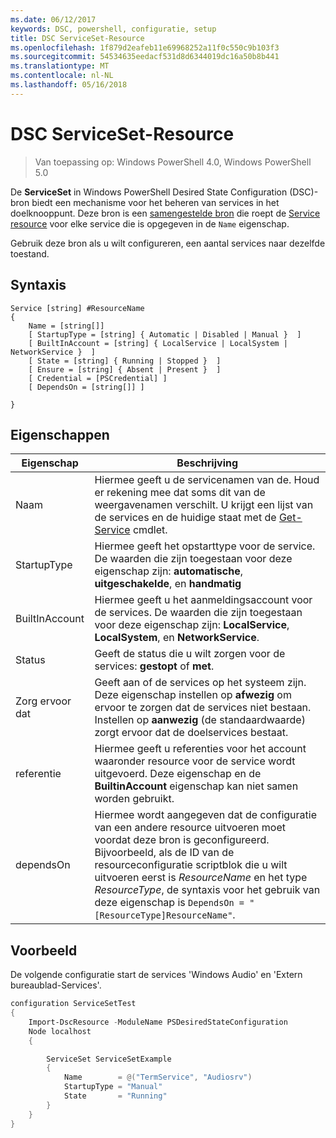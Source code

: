 ```yaml
---
ms.date: 06/12/2017
keywords: DSC, powershell, configuratie, setup
title: DSC ServiceSet-Resource
ms.openlocfilehash: 1f879d2eafeb11e69968252a11f0c550c9b103f3
ms.sourcegitcommit: 54534635eedacf531d8d6344019dc16a50b8b441
ms.translationtype: MT
ms.contentlocale: nl-NL
ms.lasthandoff: 05/16/2018
---
```

# <a name="dsc-serviceset-resource"></a>DSC ServiceSet-Resource

> Van toepassing op: Windows PowerShell 4.0, Windows PowerShell 5.0


De **ServiceSet** in Windows PowerShell Desired State Configuration (DSC)-bron biedt een mechanisme voor het beheren van services in het doelknooppunt. Deze bron is een [samengestelde bron](authoringResourceComposite.md) die roept de [Service resource](serviceResource.md) voor elke service die is opgegeven in de `Name` eigenschap.

Gebruik deze bron als u wilt configureren, een aantal services naar dezelfde toestand.

## <a name="syntax"></a>Syntaxis

```
Service [string] #ResourceName
{
    Name = [string[]]
    [ StartupType = [string] { Automatic | Disabled | Manual }  ]
    [ BuiltInAccount = [string] { LocalService | LocalSystem | NetworkService }  ]
    [ State = [string] { Running | Stopped }  ]
    [ Ensure = [string] { Absent | Present }  ]
    [ Credential = [PSCredential] ]
    [ DependsOn = [string[]] ]

}
```

## <a name="properties"></a>Eigenschappen

|  Eigenschap  |  Beschrijving   |
|---|---|
| Naam| Hiermee geeft u de servicenamen van de. Houd er rekening mee dat soms dit van de weergavenamen verschilt. U krijgt een lijst van de services en de huidige staat met de [Get-Service](https://technet.microsoft.com/library/hh849804.aspx) cmdlet.|
| StartupType| Hiermee geeft het opstarttype voor de service. De waarden die zijn toegestaan voor deze eigenschap zijn: **automatische**, **uitgeschakelde**, en **handmatig**|
| BuiltInAccount| Hiermee geeft u het aanmeldingsaccount voor de services. De waarden die zijn toegestaan voor deze eigenschap zijn: **LocalService**, **LocalSystem**, en **NetworkService**.|
| Status| Geeft de status die u wilt zorgen voor de services: **gestopt** of **met**.|
| Zorg ervoor dat| Geeft aan of de services op het systeem zijn. Deze eigenschap instellen op **afwezig** om ervoor te zorgen dat de services niet bestaan. Instellen op **aanwezig** (de standaardwaarde) zorgt ervoor dat de doelservices bestaat.|
| referentie| Hiermee geeft u referenties voor het account waaronder resource voor de service wordt uitgevoerd. Deze eigenschap en de **BuiltinAccount** eigenschap kan niet samen worden gebruikt.|
| dependsOn| Hiermee wordt aangegeven dat de configuratie van een andere resource uitvoeren moet voordat deze bron is geconfigureerd. Bijvoorbeeld, als de ID van de resourceconfiguratie scriptblok die u wilt uitvoeren eerst is *ResourceName* en het type *ResourceType*, de syntaxis voor het gebruik van deze eigenschap is `DependsOn = "[ResourceType]ResourceName"`.|



## <a name="example"></a>Voorbeeld

De volgende configuratie start de services 'Windows Audio' en 'Extern bureaublad-Services'.

```powershell
configuration ServiceSetTest
{
    Import-DscResource -ModuleName PSDesiredStateConfiguration
    Node localhost
    {

        ServiceSet ServiceSetExample
        {
            Name        = @("TermService", "Audiosrv")
            StartupType = "Manual"
            State       = "Running"
        }
    }
}
```